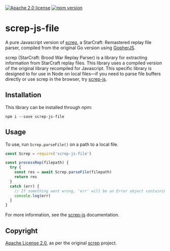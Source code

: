 [![Apache 2.0 license](https://img.shields.io/badge/license-Apache--2.0-green)](https://www.apache.org/licenses/LICENSE-2.0) [![npm version](https://badge.fury.io/js/screp-js.svg)](https://badge.fury.io/js/screp-js)

# screp-js-file

A pure Javascript version of [screp](https://github.com/icza/screp), a StarCraft: Remastered replay file parser, compiled from the original Go version using [GopherJS](https://github.com/gopherjs/gopherjs).

screp (StarCraft: Brood War Replay Parser) is a library for extracting information from StarCraft replay files. This library uses a compiled version of the original library recompiled for Javascript. This specific library is designed to for use in Node on local files—if you need to parse file buffers directly or use screp in the browser, try [screp-js](https://github.com/msikma/screp-js).

## Installation

This library can be installed through npm:

```
npm i --save screp-js-file
```

## Usage

To use, run `Screp.parseFile()` on a path to a local file.

```js
const Screp = require('screp-js-file')

const processRep(filepath) {
  try {
    const res = await Screp.parseFile(filepath)
    return res
  }
  catch (err) {
    // If something went wrong, 'err' will be an Error object containing a string thrown by Go.
    console.log(err)
  }
}
```

For more information, see the [screp-js](https://github.com/msikma/screp-js) documentation.

## Copyright

[Apache License 2.0](https://www.apache.org/licenses/LICENSE-2.0), as per the original [screp](https://github.com/icza/screp) project.
